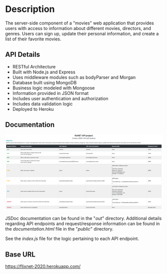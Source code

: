 # Description
The server-side component of a "movies" web application that provides users with access to information about different movies, directors, and genres.  Users can sign up, update their personal information, and create a list of their favorite movies.

## API Details
* RESTful Architecture
* Built with Node.js and Express
* Uses middleware modules such as bodyParser and Morgan
* Database built using MongoDB
* Business logic modeled with Mongoose
* Information provided in JSON format
* Includes user authentication and authorization
* Includes data validation logic
* Deployed to Heroku

## Documentation

<img src="./movie_api_doc.png" alt="screnshot of documentation page">

JSDoc documentation can be found in the "_out_" directory.  Additional details regarding API endpoints and request/response information can be found in the _documentation.html_ file in the "_public_" directory.  

See the _index.js_ file for the logic pertaining to each API endpoint.

## Base URL
https://flixnet-2020.herokuapp.com/